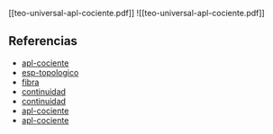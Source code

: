 [[teo-universal-apl-cociente.pdf]]
![[teo-universal-apl-cociente.pdf]]

## Referencias
- [apl-cociente](./apl-cociente.md)
- [esp-topologico](./esp-topologico.md)
- [fibra](./fibra.md)
- [continuidad](./continuidad.md)
- [continuidad](./continuidad.md)
- [apl-cociente](./apl-cociente.md)
- [apl-cociente](./apl-cociente.md)
